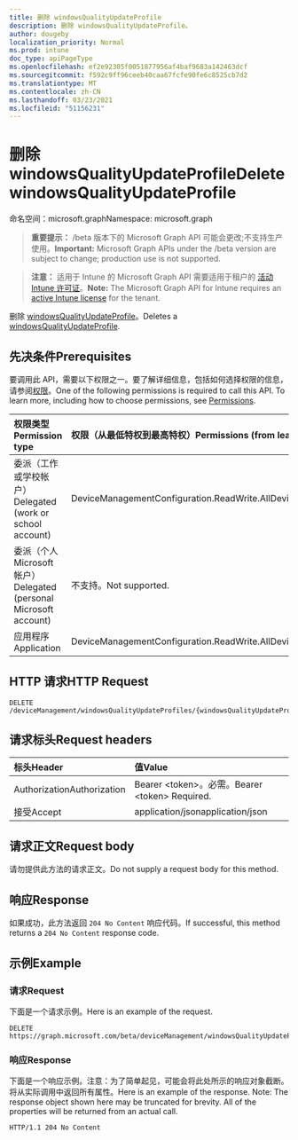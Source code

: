 ```yaml
---
title: 删除 windowsQualityUpdateProfile
description: 删除 windowsQualityUpdateProfile。
author: dougeby
localization_priority: Normal
ms.prod: intune
doc_type: apiPageType
ms.openlocfilehash: ef2e92305f0051877956af4baf9683a142463dcf
ms.sourcegitcommit: f592c9ff96ceeb40caa67fcfe90fe6c8525cb7d2
ms.translationtype: MT
ms.contentlocale: zh-CN
ms.lasthandoff: 03/23/2021
ms.locfileid: "51156231"
---
```

# <a name="delete-windowsqualityupdateprofile"></a><span data-ttu-id="5a26e-103">删除 windowsQualityUpdateProfile</span><span class="sxs-lookup"><span data-stu-id="5a26e-103">Delete windowsQualityUpdateProfile</span></span>

<span data-ttu-id="5a26e-104">命名空间：microsoft.graph</span><span class="sxs-lookup"><span data-stu-id="5a26e-104">Namespace: microsoft.graph</span></span>

> <span data-ttu-id="5a26e-105">**重要提示：** /beta 版本下的 Microsoft Graph API 可能会更改;不支持生产使用。</span><span class="sxs-lookup"><span data-stu-id="5a26e-105">**Important:** Microsoft Graph APIs under the /beta version are subject to change; production use is not supported.</span></span>

> <span data-ttu-id="5a26e-106">**注意：** 适用于 Intune 的 Microsoft Graph API 需要适用于租户的 [活动 Intune 许可证](https://go.microsoft.com/fwlink/?linkid=839381)。</span><span class="sxs-lookup"><span data-stu-id="5a26e-106">**Note:** The Microsoft Graph API for Intune requires an [active Intune license](https://go.microsoft.com/fwlink/?linkid=839381) for the tenant.</span></span>

<span data-ttu-id="5a26e-107">删除 [windowsQualityUpdateProfile](../resources/intune-softwareupdate-windowsqualityupdateprofile.md)。</span><span class="sxs-lookup"><span data-stu-id="5a26e-107">Deletes a [windowsQualityUpdateProfile](../resources/intune-softwareupdate-windowsqualityupdateprofile.md).</span></span>

## <a name="prerequisites"></a><span data-ttu-id="5a26e-108">先决条件</span><span class="sxs-lookup"><span data-stu-id="5a26e-108">Prerequisites</span></span>
<span data-ttu-id="5a26e-p101">要调用此 API，需要以下权限之一。要了解详细信息，包括如何选择权限的信息，请参阅[权限](/graph/permissions-reference)。</span><span class="sxs-lookup"><span data-stu-id="5a26e-p101">One of the following permissions is required to call this API. To learn more, including how to choose permissions, see [Permissions](/graph/permissions-reference).</span></span>

|<span data-ttu-id="5a26e-111">权限类型</span><span class="sxs-lookup"><span data-stu-id="5a26e-111">Permission type</span></span>|<span data-ttu-id="5a26e-112">权限（从最低特权到最高特权）</span><span class="sxs-lookup"><span data-stu-id="5a26e-112">Permissions (from least to most privileged)</span></span>|
|:---|:---|
|<span data-ttu-id="5a26e-113">委派（工作或学校帐户）</span><span class="sxs-lookup"><span data-stu-id="5a26e-113">Delegated (work or school account)</span></span>|<span data-ttu-id="5a26e-114">DeviceManagementConfiguration.ReadWrite.All</span><span class="sxs-lookup"><span data-stu-id="5a26e-114">DeviceManagementConfiguration.ReadWrite.All</span></span>|
|<span data-ttu-id="5a26e-115">委派（个人 Microsoft 帐户）</span><span class="sxs-lookup"><span data-stu-id="5a26e-115">Delegated (personal Microsoft account)</span></span>|<span data-ttu-id="5a26e-116">不支持。</span><span class="sxs-lookup"><span data-stu-id="5a26e-116">Not supported.</span></span>|
|<span data-ttu-id="5a26e-117">应用程序</span><span class="sxs-lookup"><span data-stu-id="5a26e-117">Application</span></span>|<span data-ttu-id="5a26e-118">DeviceManagementConfiguration.ReadWrite.All</span><span class="sxs-lookup"><span data-stu-id="5a26e-118">DeviceManagementConfiguration.ReadWrite.All</span></span>|

## <a name="http-request"></a><span data-ttu-id="5a26e-119">HTTP 请求</span><span class="sxs-lookup"><span data-stu-id="5a26e-119">HTTP Request</span></span>
<!-- {
  "blockType": "ignored"
}
-->
``` http
DELETE /deviceManagement/windowsQualityUpdateProfiles/{windowsQualityUpdateProfileId}
```

## <a name="request-headers"></a><span data-ttu-id="5a26e-120">请求标头</span><span class="sxs-lookup"><span data-stu-id="5a26e-120">Request headers</span></span>
|<span data-ttu-id="5a26e-121">标头</span><span class="sxs-lookup"><span data-stu-id="5a26e-121">Header</span></span>|<span data-ttu-id="5a26e-122">值</span><span class="sxs-lookup"><span data-stu-id="5a26e-122">Value</span></span>|
|:---|:---|
|<span data-ttu-id="5a26e-123">Authorization</span><span class="sxs-lookup"><span data-stu-id="5a26e-123">Authorization</span></span>|<span data-ttu-id="5a26e-124">Bearer &lt;token&gt;。必需。</span><span class="sxs-lookup"><span data-stu-id="5a26e-124">Bearer &lt;token&gt; Required.</span></span>|
|<span data-ttu-id="5a26e-125">接受</span><span class="sxs-lookup"><span data-stu-id="5a26e-125">Accept</span></span>|<span data-ttu-id="5a26e-126">application/json</span><span class="sxs-lookup"><span data-stu-id="5a26e-126">application/json</span></span>|

## <a name="request-body"></a><span data-ttu-id="5a26e-127">请求正文</span><span class="sxs-lookup"><span data-stu-id="5a26e-127">Request body</span></span>
<span data-ttu-id="5a26e-128">请勿提供此方法的请求正文。</span><span class="sxs-lookup"><span data-stu-id="5a26e-128">Do not supply a request body for this method.</span></span>

## <a name="response"></a><span data-ttu-id="5a26e-129">响应</span><span class="sxs-lookup"><span data-stu-id="5a26e-129">Response</span></span>
<span data-ttu-id="5a26e-130">如果成功，此方法返回 `204 No Content` 响应代码。</span><span class="sxs-lookup"><span data-stu-id="5a26e-130">If successful, this method returns a `204 No Content` response code.</span></span>

## <a name="example"></a><span data-ttu-id="5a26e-131">示例</span><span class="sxs-lookup"><span data-stu-id="5a26e-131">Example</span></span>

### <a name="request"></a><span data-ttu-id="5a26e-132">请求</span><span class="sxs-lookup"><span data-stu-id="5a26e-132">Request</span></span>
<span data-ttu-id="5a26e-133">下面是一个请求示例。</span><span class="sxs-lookup"><span data-stu-id="5a26e-133">Here is an example of the request.</span></span>
``` http
DELETE https://graph.microsoft.com/beta/deviceManagement/windowsQualityUpdateProfiles/{windowsQualityUpdateProfileId}
```

### <a name="response"></a><span data-ttu-id="5a26e-134">响应</span><span class="sxs-lookup"><span data-stu-id="5a26e-134">Response</span></span>
<span data-ttu-id="5a26e-p102">下面是一个响应示例。注意：为了简单起见，可能会将此处所示的响应对象截断。将从实际调用中返回所有属性。</span><span class="sxs-lookup"><span data-stu-id="5a26e-p102">Here is an example of the response. Note: The response object shown here may be truncated for brevity. All of the properties will be returned from an actual call.</span></span>
``` http
HTTP/1.1 204 No Content
```




